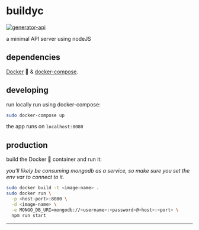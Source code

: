 # buildyc

[![generator-api](https://img.shields.io/badge/built%20with-generator--api-green.svg)](https://github.com/ndelvalle/generator-api)

a minimal API server using nodeJS





## dependencies

[Docker](https://docs.docker.com/engine/installation/) :whale: & [docker-compose](https://docs.docker.com/compose/install/).

## developing

run locally run using docker-compose:

```bash
sudo docker-compose up
```

the app runs on `localhost:8080`

## production

build the Docker :whale: container and run it:

_you'll likely be consuming mongodb as a service, so make sure you set the env var to connect to it._

```bash
sudo docker build -t <image-name> .
sudo docker run \
  -p <host-port>:8080 \
  -d <image-name> \
  -e MONGO_DB_URI=mongodb://<username>:<password>@<host>:<port> \
  npm run start
```



--------------------------------------------------------------------------------
